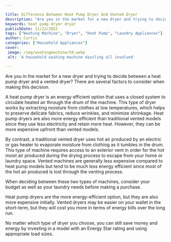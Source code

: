 ```yaml
---

title: Difference Between Heat Pump Dryer And Vented Dryer
description: "Are you in the market for a new dryer and trying to decide between a heat pump dryer and a vented dryer? There are several factors...get the full scoop"
keywords: heat pump dryer dryer
publishDate: 11/22/2022
tags: ["Washing Machine", "Dryer", "Heat Pump", "Laundry Appliances"]
author: Curtis
categories: ["Household Appliances"]
cover: 
 image: /img/washingmachine/59.webp
 alt: 'A household washing machine dazzling all involved'

---
```


Are you in the market for a new dryer and trying to decide between a heat pump dryer and a vented dryer? There are several factors to consider when making this decision.

A heat pump dryer is an energy efficient option that uses a closed system to circulate heated air through the drum of the machine. This type of dryer works by extracting moisture from clothes at low temperatures, which helps to preserve delicate fabrics, reduce wrinkles, and minimize shrinkage. Heat pump dryers are also more energy efficient than traditional vented models since they use less electricity and retain more heat. However, they can be more expensive upfront than vented models. 

By contrast, a traditional vented dryer uses hot air produced by an electric or gas heater to evaporate moisture from clothing as it tumbles in the drum. This type of machine requires access to an exterior vent in order for the hot moist air produced during the drying process to escape from your home or laundry space. Vented machines are generally less expensive compared to heat pump models but tend to be much less energy efficient since most of the hot air produced is lost through the venting process. 

When deciding between these two types of machines, consider your budget as well as your laundry needs before making a purchase. 

Heat pump dryers are the more energy-efficient option, but they are also more expensive initially. Vented dryers may be easier on your wallet in the short-term, but they will cost you more in terms of energy bills over the long run. 

No matter which type of dryer you choose, you can still save money and energy by investing in a model with an Energy Star rating and using appropriate load sizes.
